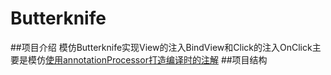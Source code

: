# Butterknife  
##项目介绍
模仿Butterknife实现View的注入BindView和Click的注入OnClick主要是模仿[使用annotationProcessor打造编译时的注解](https://www.jianshu.com/p/9594d2329392)
##项目结构